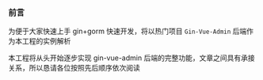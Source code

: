 ### 前言

为便于大家快速上手 gin+gorm 快速开发，将以热门项目 `Gin-Vue-Admin` 后端作为本工程的实例解析

本工程将从头开始逐步实现 gin-vue-admin 后端的完整功能，文章之间具有承接关系，所以恳请各位按照先后顺序依次阅读
